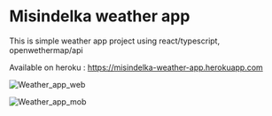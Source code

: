 # Misindelka weather app
This is simple weather app project using react/typescript, openwethermap/api

Available on heroku : https://misindelka-weather-app.herokuapp.com



![Weather_app_web](https://user-images.githubusercontent.com/57225644/126904339-1bf610f7-24a5-493b-bc4e-d1b3d276b4ea.png)


![Weather_app_mob](https://user-images.githubusercontent.com/57225644/126904346-3afe13c9-a16a-44bd-b160-2ba3af7ab71a.png)




